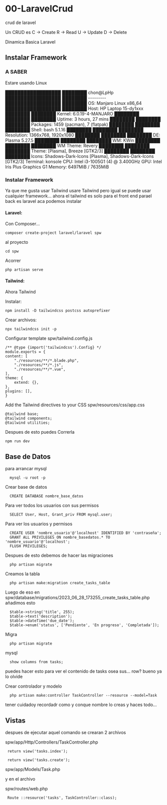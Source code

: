 # 00-LaravelCrud
 crud de laravel

 Un CRUD es
 C -> Create
 R -> Read
 U -> Update
 D -> Delete

 Dinamica Basica Laravel

## Instalar Framework

### A SABER
Estare usando Linux

██████████████████  ████████   chon@LpHp 
██████████████████  ████████   --------- 
██████████████████  ████████   OS: Manjaro Linux x86_64 
██████████████████  ████████   Host: HP Laptop 15-dy1xxx 
████████            ████████   Kernel: 6.0.19-4-MANJARO 
████████  ████████  ████████   Uptime: 3 hours, 27 mins 
████████  ████████  ████████   Packages: 1459 (pacman), 7 (flatpak) 
████████  ████████  ████████   Shell: bash 5.1.16 
████████  ████████  ████████   Resolution: 1366x768, 1920x1080 
████████  ████████  ████████   DE: Plasma 5.27.5 
████████  ████████  ████████   WM: KWin 
████████  ████████  ████████   WM Theme: Revery 
████████  ████████  ████████   Theme: [Plasma], Breeze [GTK2/3] 
████████  ████████  ████████   Icons: Shadows-Dark-Icons [Plasma], Shadows-Dark-Icons [GTK2/3] 
                               Terminal: konsole 
                               CPU: Intel i3-1005G1 (4) @ 3.400GHz 
                               GPU: Intel Iris Plus Graphics G1 
                               Memory: 6497MiB / 7635MiB 

### Instalar Framework
 Ya que me gusta usar Tailwind usare Tailwind pero igual se puede usar cualquier framework... ahora el tailwind es solo
 para el front end parael back es laravel  aca podemos instalar

#### Laravel: 
 Con Composer...
    
    composer create-project laravel/laravel spw

 al proyecto

    cd spw   

 Acorrer
    
    php artisan serve

#### Tailwind: 
 Ahora Tailwind

 Instalar:

    npm install -D tailwindcss postcss autoprefixer

 Crear archivos:
 
    npx tailwindcss init -p

 Configurar template
 spw/tailwind.config.js

    /** @type {import('tailwindcss').Config} */
    module.exports = {
    content: [
        "./resources/**/*.blade.php",
        "./resources/**/*.js",
        "./resources/**/*.vue",
    ],
    theme: {
        extend: {},
    },
    plugins: [],
    }

 Add the Tailwind directives to your CSS
 spw/resources/css/app.css

    @tailwind base;
    @tailwind components;
    @tailwind utilities;

 Despues de esto puedes Correrla 

    npm run dev

## Base de Datos 

 para arrancar mysql

      mysql -u root -p

 Crear base de datos

      CREATE DATABASE nombre_base_datos

 Para ver todos los usuarios con sus permisos

      SELECT User, Host, Grant_priv FROM mysql.user;

 Para ver los usuarios y permisos

      CREATE USER 'nombre_usuario'@'localhost' IDENTIFIED BY 'contraseña';
      GRANT ALL PRIVILEGES ON nombre_basedatos.* TO 'nombre_usuario'@'localhost';
      FLUSH PRIVILEGES;

 Despues de esto debemos de hacer las migraciones

      php artisan migrate      

 Creamos la tabla

      php artisan make:migration create_tasks_table


 Luego de eso en spw/database/migrations/2023_06_28_173255_create_tasks_table.php
 añadimos esto

      $table->string('title', 255);
      $table->text('description');
      $table->dateTime('due_date');
      $table->enum('status', ['Pendiente', 'En progreso', 'Completada']);

 Migra
      
      php artisan migrate

 mysql

      show columns from tasks;
puedes hacer esto para ver el contenido de tasks osea sus... row? bueno ya lo olvide      


 Crear controlador y modelo

      php artisan make:controller TaskController --resource --model=Task
 tener cuidadoy recordadr como y conque nombre lo creas y haces todo...    


## Vistas

 despues de ejecutar aquel comando se crearan 2 archivos
 
 spw/app/Http/Controllers/TaskController.php

     return view('tasks.index');

     return view('tasks.create');


 spw/app/Models/Task.php

 y en el archivo

 spw/routes/web.php

     Route ::resource('tasks', TaskController::class);
     